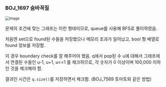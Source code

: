 ### BOJ_1697 숨바꼭질

<img src="https://user-images.githubusercontent.com/76643387/123835814-f4ead900-d943-11eb-9a82-1da300f57647.png" alt="image" style="zoom: 80%;" />

문제의 조건에 맞는 그래프는 이런 형태이므로, queue를 사용해 BFS로 풀이하였음.

처음엔 set으로 found된 수들을 저장했으나 메모리 초과가 일어났고, bool 형 배열로 found 정보를 저장함.

이 경우 boundary check를 잘 해주어야 했음. q에서 pop된 수 u에 대해서 그래프에서 연결된 수들인 u-1, u+1, u<<1 를 체크하므로, 각 숫자가 0 이상이며 100,000 이하인 것을 체크해야 함.

결과인 시간은 `q.size()`를 저장하면서 체크함. (BOJ_7569 토마토와 같은 방법)